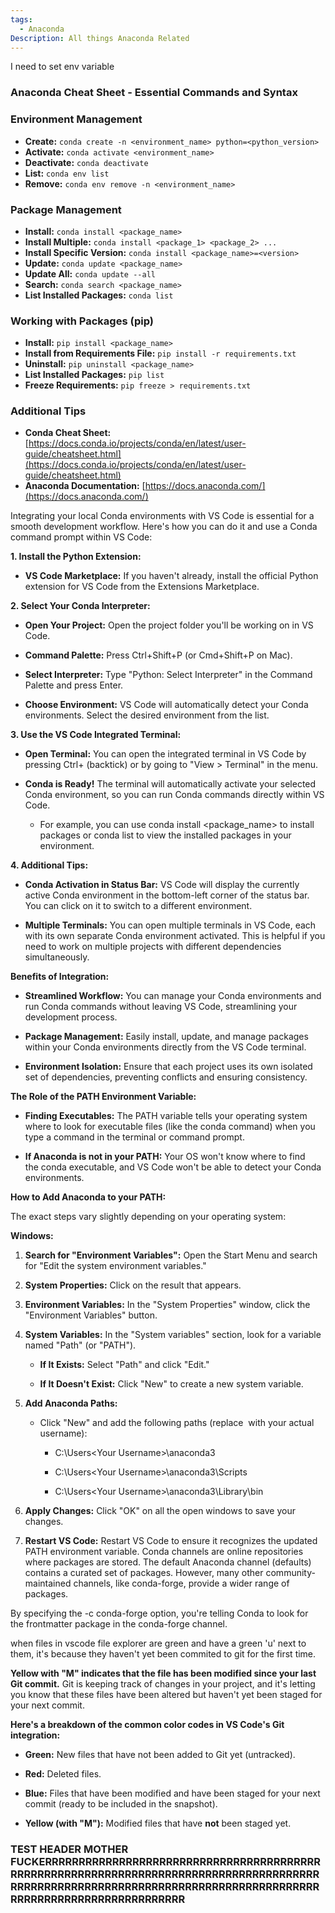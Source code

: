 ```yaml
---
tags:
  - Anaconda
Description: All things Anaconda Related
---
```



I need to set env variable
### Anaconda Cheat Sheet - Essential Commands and Syntax

### Environment Management

- **Create:** `conda create -n <environment_name> python=<python_version>` 
- **Activate:** `conda activate <environment_name>`
- **Deactivate:** `conda deactivate`
- **List:** `conda env list`
- **Remove:**  `conda env remove -n <environment_name>`

### Package Management

- **Install:** `conda install <package_name>`
- **Install Multiple:** `conda install <package_1> <package_2> ...`
- **Install Specific Version:** `conda install <package_name>=<version>`
- **Update:** `conda update <package_name>`
- **Update All:** `conda update --all`
- **Search:**  `conda search <package_name>`
- **List Installed Packages:** `conda list`

### Working with Packages (pip)

- **Install:** `pip install <package_name>` 
- **Install from Requirements File:** `pip install -r requirements.txt`
- **Uninstall:** `pip uninstall <package_name>`
- **List Installed Packages:** `pip list`
- **Freeze Requirements:**  `pip freeze > requirements.txt`

### Additional Tips

- **Conda Cheat Sheet:** [https://docs.conda.io/projects/conda/en/latest/user-guide/cheatsheet.html](https://docs.conda.io/projects/conda/en/latest/user-guide/cheatsheet.html)
- **Anaconda Documentation:** [https://docs.anaconda.com/](https://docs.anaconda.com/)


Integrating your local Conda environments with VS Code is essential for a smooth development workflow. Here's how you can do it and use a Conda command prompt within VS Code:

**1. Install the Python Extension:**

- **VS Code Marketplace:** If you haven't already, install the official Python extension for VS Code from the Extensions Marketplace.
    

**2. Select Your Conda Interpreter:**

- **Open Your Project:** Open the project folder you'll be working on in VS Code.
    
- **Command Palette:** Press Ctrl+Shift+P (or Cmd+Shift+P on Mac).
    
- **Select Interpreter:** Type "Python: Select Interpreter" in the Command Palette and press Enter.
    
- **Choose Environment:** VS Code will automatically detect your Conda environments. Select the desired environment from the list.
    

**3. Use the VS Code Integrated Terminal:**

- **Open Terminal:** You can open the integrated terminal in VS Code by pressing Ctrl+ (backtick) or by going to "View > Terminal" in the menu.
    
- **Conda is Ready!** The terminal will automatically activate your selected Conda environment, so you can run Conda commands directly within VS Code.
    
    - For example, you can use conda install <package_name> to install packages or conda list to view the installed packages in your environment.
        

**4. Additional Tips:**

- **Conda Activation in Status Bar:** VS Code will display the currently active Conda environment in the bottom-left corner of the status bar. You can click on it to switch to a different environment.
    
- **Multiple Terminals:** You can open multiple terminals in VS Code, each with its own separate Conda environment activated. This is helpful if you need to work on multiple projects with different dependencies simultaneously.
    

**Benefits of Integration:**

- **Streamlined Workflow:** You can manage your Conda environments and run Conda commands without leaving VS Code, streamlining your development process.
    
- **Package Management:** Easily install, update, and manage packages within your Conda environments directly from the VS Code terminal.
    
- **Environment Isolation:** Ensure that each project uses its own isolated set of dependencies, preventing conflicts and ensuring consistency.

**The Role of the PATH Environment Variable:**

- **Finding Executables:** The PATH variable tells your operating system where to look for executable files (like the conda command) when you type a command in the terminal or command prompt.
    
- **If Anaconda is not in your PATH:** Your OS won't know where to find the conda executable, and VS Code won't be able to detect your Conda environments.
    

**How to Add Anaconda to your PATH:**

The exact steps vary slightly depending on your operating system:

**Windows:**

1. **Search for "Environment Variables":** Open the Start Menu and search for "Edit the system environment variables."
    
2. **System Properties:** Click on the result that appears.
    
3. **Environment Variables:** In the "System Properties" window, click the "Environment Variables" button.
    
4. **System Variables:** In the "System variables" section, look for a variable named "Path" (or "PATH").
    
    - **If It Exists:** Select "Path" and click "Edit."
        
    - **If It Doesn't Exist:** Click "New" to create a new system variable.
        
5. **Add Anaconda Paths:**
    
    - Click "New" and add the following paths (replace <Your Username> with your actual username):
        
        - C:\Users\<Your Username>\anaconda3
            
        - C:\Users\<Your Username>\anaconda3\Scripts
            
        - C:\Users\<Your Username>\anaconda3\Library\bin
            
6. **Apply Changes:** Click "OK" on all the open windows to save your changes.
    
7. **Restart VS Code:** Restart VS Code to ensure it recognizes the updated PATH environment variable.
Conda channels are online repositories where packages are stored. The default Anaconda channel (defaults) contains a curated set of packages. However, many other community-maintained channels, like conda-forge, provide a wider range of packages.

By specifying the -c conda-forge option, you're telling Conda to look for the frontmatter package in the conda-forge channel.


when files in vscode file explorer are green and have a green 'u' next to them, it's because they haven't yet been commited to git for the first time.


**Yellow with "M" indicates that the file has been modified since your last Git commit.** Git is keeping track of changes in your project, and it's letting you know that these files have been altered but haven't yet been staged for your next commit.

**Here's a breakdown of the common color codes in VS Code's Git integration:**

- **Green:** New files that have not been added to Git yet (untracked).
    
- **Red:** Deleted files.
    
- **Blue:** Files that have been modified and have been staged for your next commit (ready to be included in the snapshot).
    
- **Yellow (with "M"):** Modified files that have **not** been staged yet.

### TEST HEADER MOTHER FUCKERRRRRRRRRRRRRRRRRRRRRRRRRRRRRRRRRRRRRRRRRRRRRRRRRRRRRRRRRRRRRRRRRRRRRRRRRRRRRRRRRRRRRRRRRRRRRRRRRRRRRRRRRRRRRRRRRRRRRRRRRRRRRRRRRRRRRRRRRRRRRRRRRRRRRRRRRRRRRRR